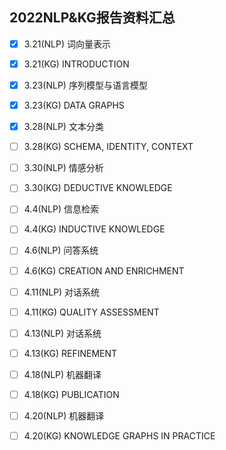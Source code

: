 ## 2022NLP&KG报告资料汇总

- [x] 3.21(NLP)  词向量表示
- [x] 3.21(KG)    INTRODUCTION
- [x] 3.23(NLP)  序列模型与语言模型
- [x] 3.23(KG)    DATA GRAPHS 
- [x] 3.28(NLP)  文本分类    
- [ ] 3.28(KG)    SCHEMA, IDENTITY, CONTEXT 
- [ ] 3.30(NLP)  情感分析     
- [ ] 3.30(KG)    DEDUCTIVE KNOWLEDGE   
- [ ] 4.4(NLP)    信息检索                                  
- [ ] 4.4(KG)      INDUCTIVE KNOWLEDGE                
- [ ] 4.6(NLP)    问答系统                                            
- [ ] 4.6(KG)      CREATION AND ENRICHMENT           
- [ ] 4.11(NLP)  对话系统                                              
- [ ] 4.11(KG)    QUALITY ASSESSMENT                        
- [ ] 4.13(NLP)  对话系统                                          
- [ ] 4.13(KG)    REFINEMENT                               
- [ ] 4.18(NLP)  机器翻译                                           
- [ ] 4.18(KG)    PUBLICATION                            
- [ ] 4.20(NLP)  机器翻译                                        
- [ ] 4.20(KG)    KNOWLEDGE GRAPHS IN PRACTICE   

